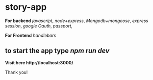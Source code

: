 # story-app

**For backend**
_javascript_,
_node+express_,
_Mongodb+mongoose_,
_express session_,
_google Oauth_,
_passport_,


**For Frontend**
_handlebars_

## to start the app type _npm run dev_
**Visit here http://localhost:3000/**

Thank you!
